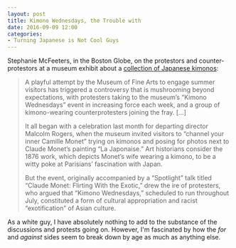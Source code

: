 ```yaml
---
layout: post
title: Kimono Wednesdays, the Trouble with
date: 2016-09-09 12:00
categories: 
- Turning Japanese is Not Cool Guys
---
```


Stephanie McFeeters, in the Boston Globe, on the protestors and counter-protestors at a museum exhibit about a [collection of Japanese kimonos](https://www.bostonglobe.com/arts/2015/07/18/counter-protesters-join-kimono-fray-mfa/ZgVWiT3yIZSlQgxCghAOFM/story.html):

> A playful attempt by the Museum of Fine Arts to engage summer visitors has triggered a controversy that is mushrooming beyond expectations, with protesters taking to the museum’s “Kimono Wednesdays” event in increasing force each week, and a group of kimono-wearing counterprotesters joining the fray. […]
> 
> It all began with a celebration last month for departing director Malcolm Rogers, when the museum invited visitors to “channel your inner Camille Monet” trying on kimonos and posing for photos next to Claude Monet’s painting “La Japonaise.” Art historians consider the 1876 work, which depicts Monet’s wife wearing a kimono, to be a witty poke at Parisians’ fascination with Japan.
> 
> But the event, originally accompanied by a “Spotlight” talk titled “Claude Monet: Flirting With the Exotic,” drew the ire of protesters, who argued that “Kimono Wednesdays,” scheduled to run throughout July, constituted a form of cultural appropriation and racist “exotification” of Asian culture.

As a white guy, I have absolutely nothing to add to the substance of the discussions and protests going on. However, I'm fascinated by how the *for* and *against* sides seem to break down by age as much as anything else.
